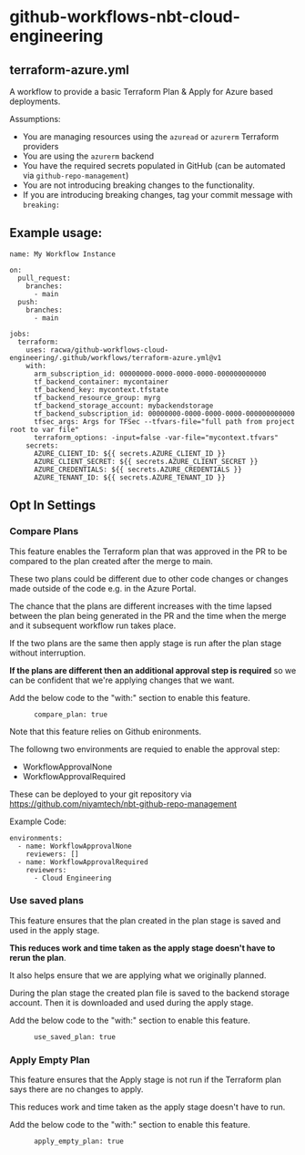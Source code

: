 # github-workflows-nbt-cloud-engineering

## terraform-azure.yml

A workflow to provide a basic Terraform Plan & Apply for Azure based deployments.

Assumptions:
- You are managing resources using the `azuread` or `azurerm` Terraform providers
- You are using the `azurerm` backend
- You have the required secrets populated in GitHub (can be automated via `github-repo-management`)
- You are not introducing breaking changes to the functionality.
- If you are introducing breaking changes, tag your commit message with `breaking:`



## Example usage:
```
name: My Workflow Instance

on:
  pull_request:
    branches:
      - main
  push:
    branches:
      - main

jobs:
  terraform:
    uses: racwa/github-workflows-cloud-engineering/.github/workflows/terraform-azure.yml@v1
    with:
      arm_subscription_id: 00000000-0000-0000-0000-000000000000
      tf_backend_container: mycontainer
      tf_backend_key: mycontext.tfstate
      tf_backend_resource_group: myrg
      tf_backend_storage_account: mybackendstorage 
      tf_backend_subscription_id: 00000000-0000-0000-0000-000000000000 
      tfsec_args: Args for TFSec --tfvars-file="full path from project root to var file"
      terraform_options: -input=false -var-file="mycontext.tfvars"
    secrets:
      AZURE_CLIENT_ID: ${{ secrets.AZURE_CLIENT_ID }}
      AZURE_CLIENT_SECRET: ${{ secrets.AZURE_CLIENT_SECRET }}
      AZURE_CREDENTIALS: ${{ secrets.AZURE_CREDENTIALS }}
      AZURE_TENANT_ID: ${{ secrets.AZURE_TENANT_ID }}
```


## Opt In Settings

### Compare Plans

This feature enables the Terraform plan that was approved in the PR to be compared to the plan created after the merge to main.

These two plans could be different due to other code changes or changes made outside of the code e.g. in the Azure Portal.  

The chance that the plans are different increases with the time lapsed between the plan being generated in the PR and the time when the merge and it subsequent workflow run takes place.

If the two plans are the same then apply stage is run after the plan stage without interruption.

**If the plans are different then an additional approval step is required** so we can be confident that we're applying changes that we want.

Add the below code to the "with:" section to enable this feature.

```
      compare_plan: true
```

Note that this feature relies on Github enironments.

The followng two environments are requied to enable the approval step:
- WorkflowApprovalNone
- WorkflowApprovalRequired

These can be deployed to your git repository via https://github.com/niyamtech/nbt-github-repo-management

Example Code:

```
environments:
  - name: WorkflowApprovalNone
    reviewers: []
  - name: WorkflowApprovalRequired
    reviewers:
      - Cloud Engineering
```


### Use saved plans

This feature ensures that the plan created in the plan stage is saved and used in the apply stage.

**This reduces work and time taken as the apply stage doesn't have to rerun the plan**.  

It also helps ensure that we are applying what we originally planned.

During the plan stage the created plan file is saved to the backend storage account.  Then it is downloaded and used during the apply stage.

Add the below code to the "with:" section to enable this feature.

```
      use_saved_plan: true
```

### Apply Empty Plan

This feature ensures that the Apply stage is not run if the Terraform plan says there are no changes to apply.

This reduces work and time taken as the apply stage doesn't have to run. 

Add the below code to the "with:" section to enable this feature.

```
      apply_empty_plan: true
```
